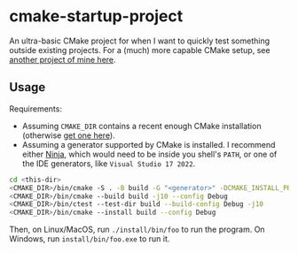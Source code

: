 # cmake-startup-project

An ultra-basic CMake project for when I want to quickly test something outside existing projects. For a (much) more capable CMake setup, see [another project of mine here](https://github.com/adentinger/CMakeBestPractices).

## Usage

Requirements:
- Assuming `CMAKE_DIR` contains a recent enough CMake installation (otherwise [get one here](https://cmake.org/download/)).
- Assuming a generator supported by CMake is installed. I recommend either [Ninja](https://github.com/ninja-build/ninja), which would need to be inside you shell's `PATH`, or one of the IDE generators, like `Visual Studio 17 2022`.

```bash
cd <this-dir>
<CMAKE_DIR>/bin/cmake -S . -B build -G "<generator>" -DCMAKE_INSTALL_PREFIX:STRING="<this-dir>/install" -DCMAKE_BUILD_TYPE:STRING=Debug -DCMAKE_EXPORT_COMPILE_COMMANDS:BOOL=TRUE
<CMAKE_DIR>/bin/cmake --build build -j10 --config Debug
<CMAKE_DIR>/bin/ctest --test-dir build --build-config Debug -j10
<CMAKE_DIR>/bin/cmake --install build --config Debug
```

Then, on Linux/MacOS, run `./install/bin/foo` to run the program. On Windows, run `install/bin/foo.exe` to run it.
